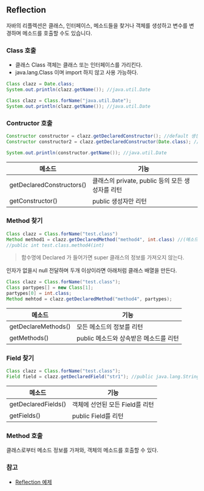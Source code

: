 ## Reflection
자바의 리플렉션은 클래스, 인터페이스, 메소드들을 찾거나 객체를 생성하고 변수를 변경하며 메소드를 호출할 수도 있습니다.

### Class 호출
- 클래스 Class 객체는 클래스 또는 인터페이스를 가리킨다.
- java.lang.Class 이며 import 하지 않고 사용 가능하다. 
````java
Class clazz = Date.class;
System.out.println(clazz.getName()); //java.util.Date 
````

```java
Class clazz = Class.forName("java.util.Date");
System.out.println(clazz.getName()); //java.util.Date
```

### Contructor 호출
```java
Constructor constructor = clazz.getDeclaredConstructor(); //default 생성자 호출
Constructor constructor2 = clazz.getDeclaredConstructor(Date.class); //인자를 넣으면 그 타입과 일치하는 생성자를 찾음

System.out.println(constructor.getName()); //java.util.Date
```
메소드 | 기능
---|---
getDeclaredConstructors() | 클래스의 private, public 등의 모든 생성자를 리턴
getConstructor() | public 생성자만 리턴

### Method 찾기
```java
Class clazz = Class.forName("test.class")
Method method1 = clazz.getDeclaredMethod("method4", int.class) //(메소드명, 타입)
//public int test.class.method4(int)
```
> 함수명에 Declared 가 들어가면 super 클래스의 정보를 가져오지 않는다.

인자가 없을시 null 전달하며 두개 이상이라면 아래처럼 클래스 배열을 만든다.
```java
Class clazz = Class.forName("test.class");
Class partypes[] = new Class[1];
partypes[0] = int.class;
Method mehtod = clazz.getDeclaredMethod("method4", partypes);
```

메소드 | 기능
---|---
getDeclareMethods() | 모든 메소드의 정보를 리턴
getMethods() | public 메소드와 상속받은 메소드를 리턴

### Field 찾기
```java
Class clazz = Class.forName("test.class");
Field field = clazz.getDeclaredField("str1"); //public java.lang.String test.class.str1
```
메소드 | 기능
---|---
getDeclaredFields() | 객체에 선언된 모든 Field를 리턴
getFields() | public Field를 리턴

### Method 호출
클래스로부터 메소드 정보를 가져와, 객체의 메소드를 호출할 수 있다.

### 참고
- [Reflection 예제](https://codechacha.com/ko/reflection/)